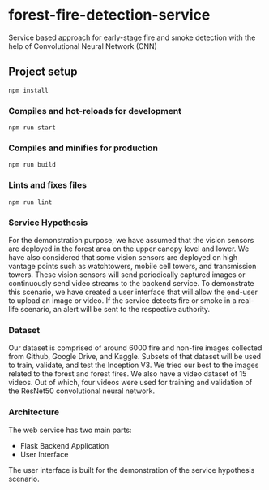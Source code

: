# forest-fire-detection-service
Service based approach for early-stage fire and smoke detection with the help of Convolutional Neural Network (CNN)

## Project setup
```
npm install
```

### Compiles and hot-reloads for development
```
npm run start
```

### Compiles and minifies for production
```
npm run build
```

### Lints and fixes files
```
npm run lint
```

### Service Hypothesis
For the demonstration purpose, we have assumed that the vision sensors are deployed in the forest area on the upper canopy level and lower. We have also considered that some vision sensors are deployed on high vantage points such as watchtowers, mobile cell towers, and transmission towers. These vision sensors will send periodically captured images or continuously send video streams to the backend service. To demonstrate this scenario, we have created a user interface that will allow the end-user to upload an image or video. If the service detects fire or smoke in a real-life scenario, an alert will be sent to the respective authority.

### Dataset
Our dataset is comprised of around 6000 fire and non-fire images collected from Github, Google Drive, and Kaggle. Subsets of that dataset will be used to train, validate, and test the Inception V3. We tried our best to the images related to the forest and forest fires. We also have a video dataset of 15 videos. Out of which, four videos were used for training and validation of the ResNet50 convolutional neural network.

### Architecture
The web service has two main parts:
* Flask Backend Application
* User Interface

The user interface is built for the demonstration of the service hypothesis scenario.

###
